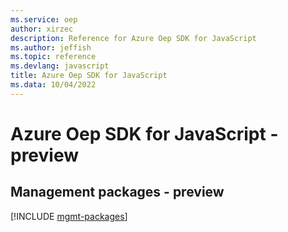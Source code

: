 ```yaml
---
ms.service: oep
author: xirzec
description: Reference for Azure Oep SDK for JavaScript
ms.author: jeffish
ms.topic: reference
ms.devlang: javascript
title: Azure Oep SDK for JavaScript
ms.data: 10/04/2022
---
```

# Azure Oep SDK for JavaScript - preview

## Management packages - preview
[!INCLUDE [mgmt-packages](oep-mgmt-index.md)]